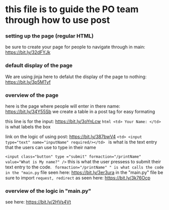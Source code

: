 # this file is to guide the PO team through how to use post

### setting up the page (regular HTML) 
be sure to create your page for people to navigate through in main: https://bit.ly/32dFYJk

### default display of the page
We are using jinja here to defalut the display of the page to nothing: https://bit.ly/3p5MTyf

### overview of the page
here is the page where people will enter in there name: https://bit.ly/34Y55Sb
we create a table in a post tag for easy formating

this line is for the input: https://bit.ly/3oYnLcw
```html <td> Your Name: </td> ``` is what labels the box

link on the logic of using post: https://bit.ly/387bwV4
```<td> <input type="text" name="inputName" required/></td> ``` is what is the text entry that the users can use to type in their name

```<input class="button" type ="submit" formaction="/printName" value="What is My name?" />``` this is what the user pressess to submit their text entry to the code. 
``` formaction="/printName" " is what calls the code in the "main.py``` file seen here: https://bit.ly/3er3ura
in the "main.py" file be sure to import ```request, redirect``` as seen here: https://bit.ly/3k76Ocp

### overview of the logic in "main.py"
see here: https://bit.ly/2HVs4Vt
